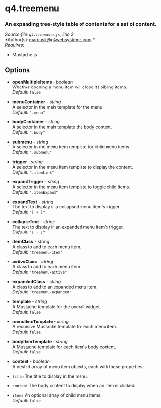 # q4.treemenu

### An expanding tree-style table of contents for a set of content.

*Source file: `q4.treemenu.js`, line 2*  
*Author(s): marcusk@q4websystems.com *  
*Requires:*
- Mustache.js


## Options
- **openMultipleItems** - *boolean*  
Whether opening a menu item will close its sibling items.  
*Default:* `false`  

- **menuContainer** - *string*  
A selector in the main template for the menu.  
*Default:* `".menu"`  

- **bodyContainer** - *string*  
A selector in the main template the body content.  
*Default:* `".body"`  

- **submenu** - *string*  
A selector in the menu item template for child menu items.  
*Default:* `".submenu"`  

- **trigger** - *string*  
A selector in the menu item template to display the content.  
*Default:* `".itemLink"`  

- **expandTrigger** - *string*  
A selector in the menu item template to toggle child items.  
*Default:* `".itemExpand"`  

- **expandText** - *string*  
The text to display in a collapsed menu item's trigger.  
*Default:* `"[ + ]"`  

- **collapseText** - *string*  
The text to display in an expanded menu item's trigger.  
*Default:* `"[ - ]"`  

- **itemClass** - *string*  
A class to add to each menu item.  
*Default:* `"treemenu-item"`  

- **activeClass** - *string*  
A class to add to each menu item.  
*Default:* `"treemenu-active"`  

- **expandedClass** - *string*  
A class to add to an expanded menu item.  
*Default:* `"treemenu-expanded"`  

- **template** - *string*  
A Mustache template for the overall widget.  
*Default:* `false`  

- **menuItemTemplate** - *string*  
A recursive Mustache template for each menu item.  
*Default:* `false`  

- **bodyItemTemplate** - *string*  
A Mustache template for each item's body content.  
*Default:* `false`  

- **content** - *boolean*  
A nested array of menu item objects, each with these properties:
- `title`   The title to display in the menu.
- `content` The body content to display when an item is clicked.
- `items`   An optional array of child menu items.  
*Default:* `false`  


